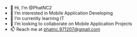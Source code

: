 - 👋 Hi, I’m @PhatNC2
- 👀 I’m interested in Mobile Application Developing
- 🌱 I’m currently learning IT
- 💞️ I’m looking to collaborate on Mobile Application Projects
- 📫 Reach me at phatnc.971207@gmail.com
